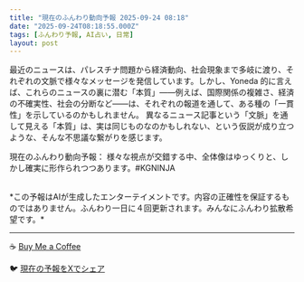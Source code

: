 ```yaml
---
title: "現在のふんわり動向予報 2025-09-24 08:18"
date: "2025-09-24T08:18:55.000Z"
tags: [ふんわり予報, AI占い, 日常]
layout: post
---
```


最近のニュースは、パレスチナ問題から経済動向、社会現象まで多岐に渡り、それぞれの文脈で様々なメッセージを発信しています。しかし、Yoneda 的に言えば、これらのニュースの裏に潜む「本質」——例えば、国際関係の複雑さ、経済の不確実性、社会の分断など——は、それぞれの報道を通して、ある種の「一貫性」を示しているのかもしれません。  異なるニュース記事という「文脈」を通して見える「本質」は、実は同じものなのかもしれない、という仮説が成り立つような、そんな不思議な繋がりを感じます。

現在のふんわり動向予報：
様々な視点が交錯する中、全体像はゆっくりと、しかし確実に形作られつつあります。#KGNINJA

<br>
*この予報はAIが生成したエンターテイメントです。内容の正確性を保証するものではありません。ふんわり一日に４回更新されます。みんなにふんわり拡散希望です。*

---
☕️ [Buy Me a Coffee](https://www.buymeacoffee.com/kgninja)

🐦 [現在の予報をXでシェア](https://twitter.com/intent/tweet?text=%E7%8F%BE%E5%9C%A8%E3%81%AE%E3%81%B5%E3%82%93%E3%82%8F%E3%82%8A%E4%BA%88%E5%A0%B1%3A%20%E3%80%8C%E6%9C%80%E8%BF%91%E3%81%AE%E3%83%8B%E3%83%A5%E3%83%BC%E3%82%B9%E3%81%AF%E3%80%81%E3%83%91%E3%83%AC%E3%82%B9%E3%83%81%E3%83%8A%E5%95%8F%E9%A1%8C%E3%81%8B%E3%82%89%E7%B5%8C%E6%B8%88%E5%8B%95%E5%90%91%E3%80%81%E7%A4%BE%E4%BC%9A%E7%8F%BE%E8%B1%A1%E3%81%BE%E3%81%A7%E5%A4%9A%E5%B2%90%E3%81%AB%E6%B8%A1%E3%82%8A%E3%80%81%E3%81%9D%E3%82%8C%E3%81%9E%E3%82%8C%E3%81%AE%E6%96%87%E8%84%88%E3%81%A7%E6%A7%98%E3%80%85%E3%81%AA%E3%83%A1%E3%83%83%E3%82%BB%E3%83%BC%E3%82%B8%E3%82%92%E7%99%BA%E4%BF%A1%E3%81%97%E3%81%A6%E3%81%84%E3%81%BE%E3%81%99%E3%80%82%E3%80%8D%23KGNINJA%20%E7%B6%9A%E3%81%8D%E3%81%AF%E3%83%96%E3%83%AD%E3%82%B0%E3%81%A7%EF%BC%81%F0%9F%91%87&url=https%3A%2F%2Fkg-ninja.github.io%2FFunwariyoso%2F)
